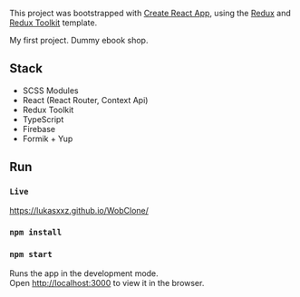This project was bootstrapped with [Create React App](https://github.com/facebook/create-react-app), using the [Redux](https://redux.js.org/) and [Redux Toolkit](https://redux-toolkit.js.org/) template.

My first project. Dummy ebook shop. 

## Stack
- SCSS Modules
- React (React Router, Context Api)
- Redux Toolkit
- TypeScript
- Firebase
- Formik + Yup

## Run
### `Live`
https://lukasxxz.github.io/WobClone/

### `npm install`

### `npm start`

Runs the app in the development mode.<br />
Open [http://localhost:3000](http://localhost:3000) to view it in the browser.


